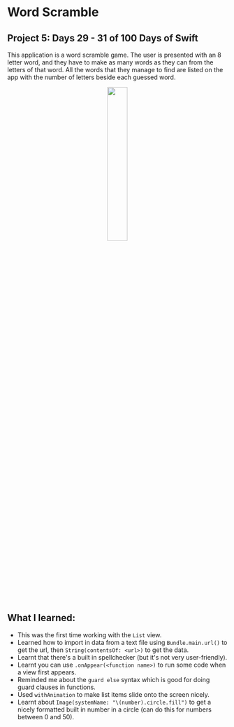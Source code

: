 # Word Scramble
## Project 5: Days 29 - 31 of 100 Days of Swift
This application is a word scramble game. The user is presented with an 8 letter word, and they have to make as many words as they can from the
letters of that word. All the words that they manage to find are listed on the app with the number of letters beside each guessed word.

<p align="center">
  <img width="30%" src="https://user-images.githubusercontent.com/57043346/221411155-0215f23a-82d4-4219-8468-867e21cd2b82.png">
</p>

## What I learned:

- This was the first time working with the `List` view.
- Learned how to import in data from a text file using `Bundle.main.url()` to get the url, then `String(contentsOf: <url>)` to get the data.
- Learnt that there's a built in spellchecker (but it's not very user-friendly).
- Learnt you can use `.onAppear(<function name>)` to run some code when a view first appears.
- Reminded me about the `guard else` syntax which is good for doing guard clauses in functions.
- Used `withAnimation` to make list items slide onto the screen nicely.
- Learnt about `Image(systemName: "\(number).circle.fill")` to get a nicely formatted built in number in a circle (can do this for numbers between 0 and 50).
